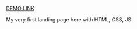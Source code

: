 [DEMO LINK](https://lazurniko.github.io/IVAproduction/)

My very first landing page here with HTML, CSS, JS
